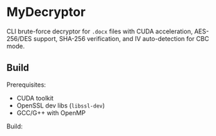 # MyDecryptor

CLI brute-force decryptor for `.docx` files with CUDA acceleration, AES-256/DES support, SHA-256 verification, and IV auto-detection for CBC mode.

## Build

Prerequisites:
- CUDA toolkit
- OpenSSL dev libs (`libssl-dev`)
- GCC/G++ with OpenMP

Build: